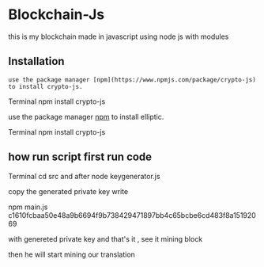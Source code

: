 # Blockchain-Js
this is my blockchain made in javascript using node js with modules

## Installation
    use the package manager [npm](https://www.npmjs.com/package/crypto-js) to install crypto-js.

Terminal
npm install crypto-js

use the package manager [npm](https://www.npmjs.com/package/elliptic) to install elliptic.

  Terminal
npm install crypto-js


##  how run script first run code 

Terminal
cd src  and after node keygenerator.js

copy the generated private key write

npm main.js c1610fcbaa50e48a9b6694f9b738429471897bb4c65bcbe6cd483f8a15192069

with genereted private key and that's it , see it mining block

then he will start mining our translation